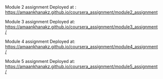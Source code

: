 Module 2 assignment
Deployed at : https://amaankhanakz.github.io/coursera_assignment/module2_assignment

Module 3 assignment
Deployed at: https://amaankhanakz.github.io/coursera_assignment/module3_assignment/

Module 4 assignment
Deployed at: https://amaankhanakz.github.io/coursera_assignment/module4_assignment/

Module 5 assignment
Deployed at: https://amaankhanakz.github.io/coursera_assignment/module5_assignment/
